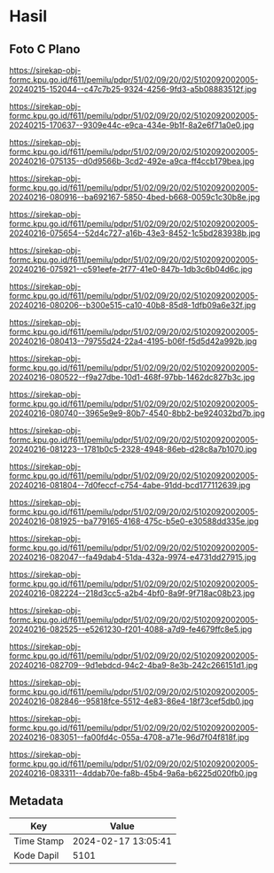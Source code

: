 # Hasil

## Foto C Plano

https://sirekap-obj-formc.kpu.go.id/f611/pemilu/pdpr/51/02/09/20/02/5102092002005-20240215-152044--c47c7b25-9324-4256-9fd3-a5b08883512f.jpg

https://sirekap-obj-formc.kpu.go.id/f611/pemilu/pdpr/51/02/09/20/02/5102092002005-20240215-170637--9309e44c-e9ca-434e-9b1f-8a2e6f71a0e0.jpg

https://sirekap-obj-formc.kpu.go.id/f611/pemilu/pdpr/51/02/09/20/02/5102092002005-20240216-075135--d0d9566b-3cd2-492e-a9ca-ff4ccb179bea.jpg

https://sirekap-obj-formc.kpu.go.id/f611/pemilu/pdpr/51/02/09/20/02/5102092002005-20240216-080916--ba692167-5850-4bed-b668-0059c1c30b8e.jpg

https://sirekap-obj-formc.kpu.go.id/f611/pemilu/pdpr/51/02/09/20/02/5102092002005-20240216-075654--52d4c727-a16b-43e3-8452-1c5bd283938b.jpg

https://sirekap-obj-formc.kpu.go.id/f611/pemilu/pdpr/51/02/09/20/02/5102092002005-20240216-075921--c591eefe-2f77-41e0-847b-1db3c6b04d6c.jpg

https://sirekap-obj-formc.kpu.go.id/f611/pemilu/pdpr/51/02/09/20/02/5102092002005-20240216-080206--b300e515-ca10-40b8-85d8-1dfb09a6e32f.jpg

https://sirekap-obj-formc.kpu.go.id/f611/pemilu/pdpr/51/02/09/20/02/5102092002005-20240216-080413--79755d24-22a4-4195-b06f-f5d5d42a992b.jpg

https://sirekap-obj-formc.kpu.go.id/f611/pemilu/pdpr/51/02/09/20/02/5102092002005-20240216-080522--f9a27dbe-10d1-468f-97bb-1462dc827b3c.jpg

https://sirekap-obj-formc.kpu.go.id/f611/pemilu/pdpr/51/02/09/20/02/5102092002005-20240216-080740--3965e9e9-80b7-4540-8bb2-be924032bd7b.jpg

https://sirekap-obj-formc.kpu.go.id/f611/pemilu/pdpr/51/02/09/20/02/5102092002005-20240216-081223--1781b0c5-2328-4948-86eb-d28c8a7b1070.jpg

https://sirekap-obj-formc.kpu.go.id/f611/pemilu/pdpr/51/02/09/20/02/5102092002005-20240216-081804--7d0feccf-c754-4abe-91dd-bcd177112639.jpg

https://sirekap-obj-formc.kpu.go.id/f611/pemilu/pdpr/51/02/09/20/02/5102092002005-20240216-081925--ba779165-4168-475c-b5e0-e30588dd335e.jpg

https://sirekap-obj-formc.kpu.go.id/f611/pemilu/pdpr/51/02/09/20/02/5102092002005-20240216-082047--fa49dab4-51da-432a-9974-e4731dd27915.jpg

https://sirekap-obj-formc.kpu.go.id/f611/pemilu/pdpr/51/02/09/20/02/5102092002005-20240216-082224--218d3cc5-a2b4-4bf0-8a9f-9f718ac08b23.jpg

https://sirekap-obj-formc.kpu.go.id/f611/pemilu/pdpr/51/02/09/20/02/5102092002005-20240216-082525--e5261230-f201-4088-a7d9-fe4679ffc8e5.jpg

https://sirekap-obj-formc.kpu.go.id/f611/pemilu/pdpr/51/02/09/20/02/5102092002005-20240216-082709--9d1ebdcd-94c2-4ba9-8e3b-242c266151d1.jpg

https://sirekap-obj-formc.kpu.go.id/f611/pemilu/pdpr/51/02/09/20/02/5102092002005-20240216-082846--95818fce-5512-4e83-86e4-18f73cef5db0.jpg

https://sirekap-obj-formc.kpu.go.id/f611/pemilu/pdpr/51/02/09/20/02/5102092002005-20240216-083051--fa00fd4c-055a-4708-a71e-96d7f04f818f.jpg

https://sirekap-obj-formc.kpu.go.id/f611/pemilu/pdpr/51/02/09/20/02/5102092002005-20240216-083311--4ddab70e-fa8b-45b4-9a6a-b6225d020fb0.jpg


## Metadata

| Key        | Value               |
| ---------- | ------------------- |
| Time Stamp | 2024-02-17 13:05:41 |
| Kode Dapil | 5101                |



